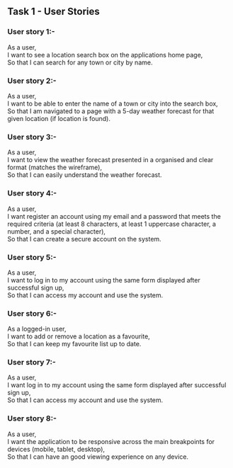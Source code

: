 ## Task 1 - User Stories 

### User story 1:-
As a user, <br>
I want to see a location search box on the applications home page, <br>
So that I can search for any town or city by name. <br>

### User story 2:-
As a user, <br>
I want to be able to enter the name of a town or city into the search box, <br>
So that I am navigated to a page with a 5-day weather forecast for that given location (if location is found). <br>

### User story 3:-
As a user, <br>
I want to view the weather forecast presented in a organised and clear format (matches the wireframe), <br>
So that I can easily understand the weather forecast. <br>

### User story 4:-
As a user, <br>
I want register an account using my email and a password that meets the required criteria (at least 8 characters, at least 1 uppercase character, a number, and a special character), <br>
So that I can create a secure account on the system. <br>

### User story 5:-
As a user, <br>
I want to log in to my account using the same form displayed after successful sign up, <br>
So that I can access my account and use the system. <br>

### User story 6:-
As a logged-in user, <br>
I want to add or remove a location as a favourite, <br>
So that I can keep my favourite list up to date. <br>

### User story 7:-
As a user, <br>
I want log in to my account using the same form displayed after successful sign up, <br>
So that I can access my account and use the system. <br>

### User story 8:-
As a user, <br>
I want the application to be responsive across the main breakpoints for devices (mobile, tablet, desktop),<br>
So that I can have an good viewing experience on any device. <br>